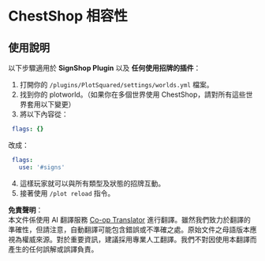<!--
CO_OP_TRANSLATOR_METADATA:
{
  "original_hash": "e3c5be21e6dd7a4bc485118090e17d4e",
  "translation_date": "2025-05-13T03:40:05+00:00",
  "source_file": "plotsquared/chestshop-compatibility.md",
  "language_code": "tw"
}
-->
# ChestShop 相容性

## 使用說明

以下步驟適用於 **SignShop Plugin** 以及 **任何使用招牌的插件**：

1. 打開你的 `/plugins/PlotSquared/settings/worlds.yml` 檔案。
2. 找到你的 plotworld。（如果你在多個世界使用 ChestShop，請對所有這些世界套用以下變更）
3. 將以下內容從：
```yaml
 flags: {}
```
改成：
```yaml
 flags:
   use: '#signs'
```
4. 這樣玩家就可以與所有類型及狀態的招牌互動。
5. 接著使用 `/plot reload` 指令。

**免責聲明**：  
本文件係使用 AI 翻譯服務 [Co-op Translator](https://github.com/Azure/co-op-translator) 進行翻譯。雖然我們致力於翻譯的準確性，但請注意，自動翻譯可能包含錯誤或不準確之處。原始文件之母語版本應視為權威來源。對於重要資訊，建議採用專業人工翻譯。我們不對因使用本翻譯而產生的任何誤解或誤譯負責。